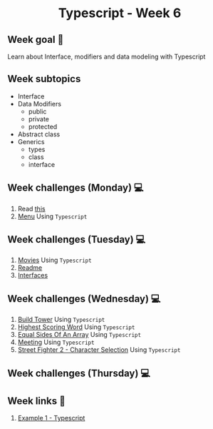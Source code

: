 <h1 align="center">Typescript - Week 6</h1>

## Week goal 🏁

<p>Learn about Interface, modifiers and data modeling with Typescript</p>

## Week subtopics

- Interface
- Data Modifiers
  - public
  - private
  - protected
- Abstract class
- Generics
  - types
  - class
  - interface

## Week challenges (Monday) 💻

1. Read [this](./Example/Input.md)
2. [Menu](./Exercices/E0/desc/ED0W6.md) Using `Typescript`

## Week challenges (Tuesday) 💻

1. [Movies](./Exercices/E1/desc/ED1W6.md) Using `Typescript`
2. [Readme](./Exercices/E2/desc/ED2W6.md)
3. [Interfaces](https://docs.microsoft.com/en-us/learn/modules/typescript-implement-interfaces/)

## Week challenges (Wednesday) 💻

1. [Build Tower](https://www.codewars.com/kata/576757b1df89ecf5bd00073b/train/typescript) Using `Typescript`
2. [Highest Scoring Word](https://www.codewars.com/kata/57eb8fcdf670e99d9b000272/train/typescript) Using `Typescript`
3. [Equal Sides Of An Array](https://www.codewars.com/kata/5679aa472b8f57fb8c000047/train/typescript) Using `Typescript`
4. [Meeting](https://www.codewars.com/kata/59df2f8f08c6cec835000012/train/typescript) Using `Typescript`
5. [Street Fighter 2 - Character Selection](https://www.codewars.com/kata/5853213063adbd1b9b0000be/train/typescript) Using `Typescript`

## Week challenges (Thursday) 💻

## Week links 🔗

1. [Example 1 - Typescript](https://github.com/corecodeio/FS0422_Typescript_01)
